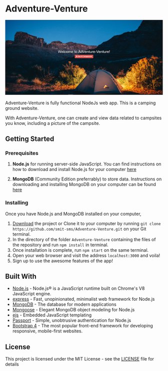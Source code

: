 # Adventure-Venture


![](Landing.PNG)

Adventure-Venture is fully functional NodeJs web app. This is a camping ground website.

With Adventure-Venture, one can create and view data related to campsites you know, including a picture of the campsite.

## Getting Started


### Prerequisites

1. **Node.js** for running server-side JavaScript. You can find instructions on how to download and install Node.js for your computer [here](https://nodejs.org/en/download/)

2. **MongoDB** (Community Edition preferrably) to store data. Instructions on downloading and installing MongoDB on your computer can be found [here](https://docs.mongodb.com/manual/installation/)


### Installing

Once you have Node.js and MongoDB installed on your computer,

1. [Download](https://github.com/smit-sms/Adventure-Venture/archive/master.zip) the project or Clone it to your computer by running `git clone https://github.com/smit-sms/Adventure-Venture.git` on your Git terminal.
2. In the directory of the folder `Adventure-Venture` containing the files of the repository and run `npm install` in terminal.
3. Once installation is complete, run `npm start` on the same terminal.
4. Open your web browser and visit the address `localhost:3000` and voila!
5. Sign up to use the awesome features of the app!


## Built With

- [Node.js](https://nodejs.org) - Node.js® is a JavaScript runtime built on Chrome's V8 JavaScript engine.
- [express](https://expressjs.com/) - Fast, unopinionated, minimalist web framework for Node.js
- [MongoDB](https://www.mongodb.com/) - The database for modern applications
- [Mongoose](https://mongoosejs.com/) - Elegant MongoDB object modeling for Node.js
- [ejs](https://ejs.co/) - Embedded JavaScript templating
- [Passport](http://www.passportjs.org/) - Simple, unobtrusive authentication for Node.js
- [Bootstrap 4](https://getbootstrap.com/) - The most popular front-end framework for developing responsive, mobile-first websites.

## License

This project is licensed under the MIT License - see the [LICENSE](LICENSE) file for details